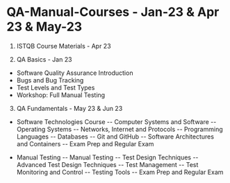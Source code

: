 # QA-Manual-Courses - Jan-23 & Apr 23 & May-23

1. ISTQB Course Materials - Apr 23

2. QA Basics - Jan 23
 - Software Quality Assurance Introduction
 - Bugs and Bug Tracking
 - Test Levels and Test Types
 - Workshop: Full Manual Testing

3. QA Fundamentals - May 23 & Jun 23 

 - Software Technologies Course
	-- Computer Systems and Software
	-- Operating Systems
	-- Networks, Internet and Protocols
	-- Programming Languages
	-- Databases
	-- Git and GitHub
	-- Software Architectures and Containers
	-- Exam Prep and Regular Exam 

 - Manual Testing
	-- Manual Testing
	-- Test Design Techniques
	-- Advanced Test Design Techniques
	-- Test Management
	-- Test Monitoring and Control
	-- Testing Tools
	-- Exam Prep and Regular Exam 
	
